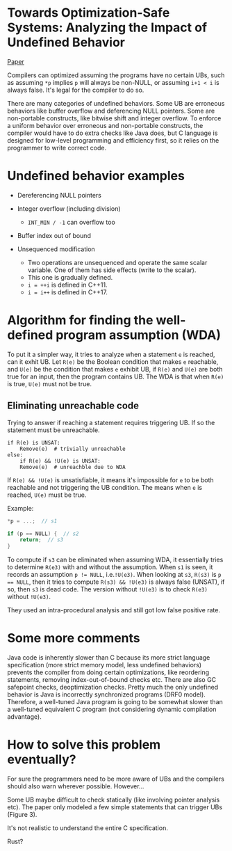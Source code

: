 # Towards Optimization-Safe Systems: Analyzing the Impact of Undefined Behavior

[Paper](https://people.csail.mit.edu/nickolai/papers/wang-stack.pdf)

Compilers can optimized assuming the programs have no certain UBs, such as assuming `*p` implies `p` will always be non-NULL, or assuming `i+1 < i` is always false. It's legal for the compiler to do so.

There are many categories of undefined behaviors. Some UB are erroneous behaviors like buffer overflow and deferencing NULL pointers. Some are non-portable constructs, like bitwise shift and integer overflow. To enforce a uniform behavior over erroneous and non-portable constructs, the compiler would have to do extra checks like Java does, but C language is designed for low-level programming and efficiency first, so it relies on the programmer to write correct code.

# Undefined behavior examples

- Dereferencing NULL pointers

- Integer overflow (including division)
  - `INT_MIN / -1` can overflow too

- Buffer index out of bound

- Unsequenced modification
  - Two operations are unsequenced and operate the same scalar variable. One of them has side effects (write to the scalar). 
  - This one is gradually defined.
  - `i = ++i` is defined in C++11.
  - `i = i++` is defined in C++17.

# Algorithm for finding the well-defined program assumption (WDA)
To put it a simpler way, it tries to analyze when a statement `e` is reached, can it exhit UB. Let `R(e)` be the Boolean condition that makes `e` reachable, and `U(e)` be the condition that makes `e` exhibit UB, if `R(e)` and `U(e)` are both true for an input, then the program contains UB. The WDA is that when `R(e)` is true, `U(e)` must not be true. 

## Eliminating unreachable code
Trying to answer if reaching a statement requires triggering UB. If so the statement must be unreachable.
```
if R(e) is UNSAT:
	Remove(e)  # trivially unreachable
else:
	if R(e) && !U(e) is UNSAT:
	Remove(e)  # unreachble due to WDA
```

If `R(e) && !U(e)` is unsatisfiable, it means it's impossible for `e` to be both reachable and not triggering the UB condition. The means when `e` is reached, `U(e)` must be true.

Example:

```c
*p = ...;  // s1

if (p == NULL) {  // s2
	return;  // s3
}
```

To compute if `s3` can be eliminated when assuming WDA, it essentially tries to determine `R(e3)` with and without the assumption. When `s1` is seen, it records an assumption `p != NULL`, i.e.`!U(e3)`. When looking at `s3`, `R(s3)` is `p == NULL`, then it tries to compute `R(s3) && !U(e3)` is always false (UNSAT), if so, then `s3` is dead code. The version without `!U(e3)` is to check `R(e3)` without `!U(e3)`.

They used an intra-procedural analysis and still got low false positive rate.

# Some more comments
Java code is inherently slower than C because its more strict language specification (more strict memory model, less undefined behaviors) prevents the compiler from doing certain optimizations, like reordering statements, removing index-out-of-bound checks etc. There are also GC safepoint checks, deoptimization checks. Pretty much the only undefined behavior is Java is incorrectly synchronized programs (DRF0 model). Therefore, a well-tuned Java program is going to be somewhat slower than a well-tuned equivalent C program (not considering dynamic compilation advantage).

# How to solve this problem eventually?
For sure the programmers need to be more aware of UBs and the compilers should also warn wherever possible. However...

Some UB maybe difficult to check statically (like involving pointer analysis etc). The paper only modeled a few simple statements that can trigger UBs (Figure 3).

It's not realistic to understand the entire C specification.

Rust?
